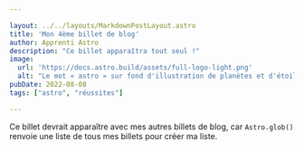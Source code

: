 ```yaml
---

layout: ../../layouts/MarkdownPostLayout.astro
title: 'Mon 4ème billet de blog'
author: Apprenti Astro
description: "Ce billet apparaîtra tout seul !"
image:
  url: 'https://docs.astro.build/assets/full-logo-light.png'
  alt: "Le mot « astro » sur fond d'illustration de planètes et d'étoiles."
pubDate: 2022-08-08
tags: ["astro", "réussites"]

---
```


Ce billet devrait apparaître avec mes autres billets de blog, car `Astro.glob()` renvoie une liste de tous mes billets pour créer ma liste.